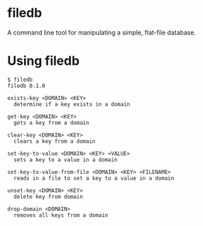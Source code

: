 # filedb

A command line tool for manipulating a simple, flat-file database.

# Using filedb

```
$ filedb
filedb 0.1.0

exists-key <DOMAIN> <KEY>
  determine if a key exists in a domain

get-key <DOMAIN> <KEY>
  gets a key from a domain

clear-key <DOMAIN> <KEY>
  clears a key from a domain

set-key-to-value <DOMAIN> <KEY> <VALUE>
  sets a key to a value in a domain

set-key-to-value-from-file <DOMAIN> <KEY> <FILENAME>
  reads in a file to set a key to a value in a domain

unset-key <DOMAIN> <KEY>
  delete key from domain

drop-domain <DOMAIN>
  removes all keys from a domain
```
